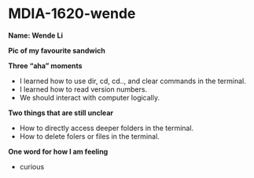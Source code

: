 # MDIA-1620-wende

**Name: Wende Li**

**Pic of my favourite sandwich**


**Three “aha” moments**
- I learned how to use dir, cd, cd.., and clear commands in the terminal.
- I learned how to read version numbers.
- We should interact with computer logically.

**Two things that are still unclear**
- How to directly access deeper folders in the terminal.
- How to delete folers or files in the terminal.

**One word for how I am feeling**
- curious
